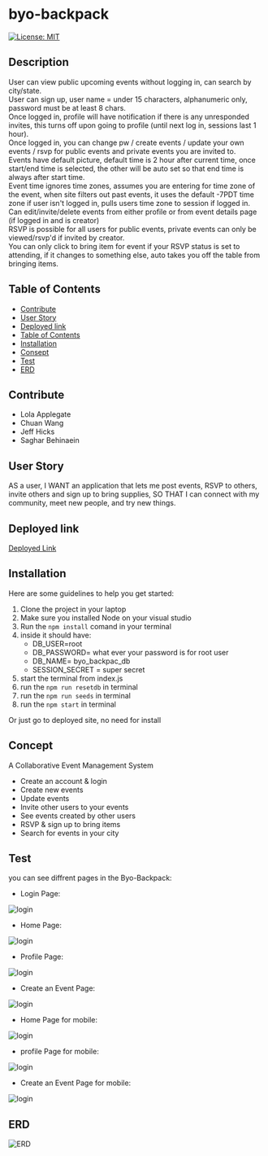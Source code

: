# byo-backpack
[![License: MIT](https://img.shields.io/badge/License-MIT-yellow.svg)](https://opensource.org/licenses/MIT)  

## Description
User can view public upcoming events without logging in, can search by city/state. <br>
User can sign up, user name = under 15 characters, alphanumeric only, password must be at least 8 chars. <br>
Once logged in, profile will have notification if there is any unresponded invites, this turns off upon going to profile (until next log in, sessions last 1 hour). <br>
Once logged in, you can change pw / create events / update your own events / rsvp for public events and private events you are invited to. <br>
Events have default picture, default time is 2 hour after current time, once start/end time is selected, the other will be auto set so that end time is always after start time. <br>
Event time ignores time zones, assumes you are entering for time zone of the event, when site filters out past events, it uses the default -7PDT time zone if user isn't logged in, pulls users time zone to session if logged in. <br>
Can edit/invite/delete events from either profile or from event details page (if logged in and is creator) <br>
RSVP is possible for all users for public events, private events can only be viewed/rsvp'd if invited by creator. <br>
You can only click to bring item for event if your RSVP status is set to attending, if it changes to something else, auto takes you off the table from bringing items. <br>

## Table of Contents 
    
  - [Contribute](#contribute)
  - [User Story](#user-story)
  - [Deployed link](#deployed-link)
  - [Table of Contents](#table-of-contents)
  - [Installation](#installation)
  - [Consept](#concept)
  - [Test](#test)
  - [ERD](#erd)

## Contribute
*   Lola Applegate
*   Chuan Wang
*   Jeff Hicks
*   Saghar Behinaein
  
## User Story
AS a user, 
I WANT an application that lets me post events, RSVP to others, invite others and sign up to bring supplies,
SO THAT I can connect with my community, meet new people, and try new things.

## Deployed link
[Deployed Link](https://byo-backpack.herokuapp.com/)
  
## Installation
Here are some guidelines to help you get started:

1. Clone the project in your laptop  
2. Make sure you installed Node on your visual studio 
3. Run the `npm install` comand in your terminal
4.  inside it should have:
    * DB_USER=root
    * DB_PASSWORD= what ever your password is for root user
    * DB_NAME= byo_backpac_db
    * SESSION_SECRET = super secret 
5.  start the terminal from index.js
6.  run the `npm run resetdb` in terminal
7.  run the `npm run seeds` in terminal
8.  run the `npm start` in terminal

Or just go to deployed site, no need for install   

## Concept
A Collaborative Event Management System
* Create an account & login
* Create new events
* Update events
* Invite other users to your events
* See events created by other users
* RSVP & sign up to bring items
* Search for events in your city

## Test
 
you can see diffrent pages in the Byo-Backpack:   
* Login Page: 

![login](./public/images/d1.png)

* Home Page: 

![login](./public/images/d2.png)

* Profile Page: 

![login](./public/images/d3.png)

* Create an Event Page: 

![login](./public/images/d4.png)

* Home Page for mobile: 

![login](./public/images/m1.png)

* profile Page for mobile: 

![login](./public/images/m2.png)

* Create an Event Page for mobile: 

![login](./public/images/m3.png)

## ERD
![ERD](./public/images/BYOB_erd.png)




